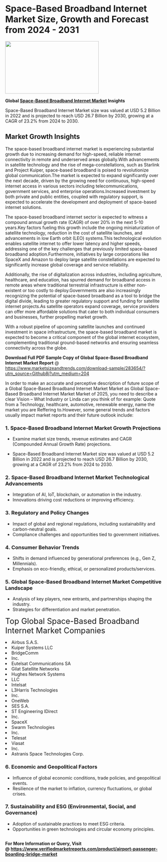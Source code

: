<H1>Space-Based Broadband Internet Market Size, Growth and Forecast from 2024 - 2031</H1><img class="aligncenter size-medium wp-image-584254" src="https://thirdeyenews.in/wp-content/uploads/2024/09/Global-Market-Research-300x168.jpeg" alt="" width="300" height="168" /><p><strong>Global&nbsp;<a href="https://www.marketsizeandtrends.com/download-sample/283654/?utm_source=Github8j?utm_medium=204">Space-Based Broadband Internet Market</a> Insights</strong></p><p>Space-Based Broadband Internet Market size was valued at USD 5.2 Billion in 2022 and is projected to reach USD 26.7 Billion by 2030, growing at a CAGR of 23.2% from 2024 to 2030.</p><p><h2>Market Growth Insights</h2> <p>The space-based broadband internet market is experiencing substantial growth due to increasing demand for high-speed, reliable internet connectivity in remote and underserved areas globally.With advancements in satellite technology and the rise of mega-constellations, such as Starlink and Project Kuiper, space-based broadband is poised to revolutionize global communication.The market is expected to expand significantly over the next decade, driven by the growing need for continuous, high-speed internet access in various sectors including telecommunications, government services, and enterprise operations.Increased investment by both private and public entities, coupled with regulatory support, is expected to accelerate the development and deployment of space-based internet solutions.</p> <p>The space-based broadband internet sector is expected to witness a compound annual growth rate (CAGR) of over 20% in the next 5-10 years.Key factors fueling this growth include the ongoing miniaturization of satellite technology, reduction in the cost of satellite launches, and advancements in low Earth orbit (LEO) systems.This technological evolution enables satellite internet to offer lower latency and higher speeds, addressing one of the key challenges that previously limited space-based broadband adoption.Furthermore, initiatives by large corporations like SpaceX and Amazon to deploy large satellite constellations are expected to significantly increase global coverage and service reliability.</p> <p>Additionally, the rise of digitalization across industries, including agriculture, healthcare, and education, has spurred demand for broadband access in remote areas where traditional terrestrial infrastructure is either non-existent or too costly to deploy.Governments are also increasingly recognizing the potential of space-based broadband as a tool to bridge the digital divide, leading to greater regulatory support and funding for satellite internet projects.As satellite operators expand coverage, service providers can offer more affordable solutions that cater to both individual consumers and businesses, further propelling market growth.</p> <p>With a robust pipeline of upcoming satellite launches and continued investment in space infrastructure, the space-based broadband market is expected to become a critical component of the global internet ecosystem, complementing traditional ground-based networks and ensuring seamless connectivity across the globe.</p> <p><span class=""><strong>Download Full PDF Sample Copy of Global Space-Based Broadband Internet Market Report</strong> @ <a href="https://www.marketsizeandtrends.com/download-sample/283654/?utm_source=Github8j?utm_medium=204" target="_blank">https://www.marketsizeandtrends.com/download-sample/283654/?utm_source=Github8j?utm_medium=204</a></span></p><p>In order to make an accurate and perceptive description of future scope of a Global&nbsp;Space-Based Broadband Internet Market Market as Global&nbsp;Space-Based Broadband Internet Market Market of 2025, you need to describe a clear Vision &ndash; What Industry or Linda can you think of for example: Quote from a Technology, healthcare, automotive, renewable energy, name the market you are Reffering to.However, some general trends and factors usually impact market reports and their future outlook include:</p><h3>1.&nbsp;<strong>Space-Based Broadband Internet Market Growth Projections</strong></h3><ul><li>Examine market size trends, revenue estimates and CAGR (Compounded Annual Growth Rate) projections.</li><li><p>Space-Based Broadband Internet Market size was valued at USD 5.2 Billion in 2022 and is projected to reach USD 26.7 Billion by 2030, growing at a CAGR of 23.2% from 2024 to 2030.</p></li></ul><h3>2.&nbsp;<strong>Space-Based Broadband Internet Market Technological Advancements</strong></h3><ul><li>Integration of AI, IoT, blockchain, or automation in the industry.</li><li>Innovations driving cost reductions or improving efficiency.</li></ul><h3>3.&nbsp;<strong>Regulatory and Policy Changes</strong></h3><ul><li>Impact of global and regional regulations, including sustainability and carbon-neutral goals.</li><li>Compliance challenges and opportunities tied to government initiatives.</li></ul><h3>4.&nbsp;<strong>Consumer Behavior Trends</strong></h3><ul><li>Shifts in demand influenced by generational preferences (e.g., Gen Z, Millennials).</li><li>Emphasis on eco-friendly, ethical, or personalized products/services.</li></ul><h3>5.&nbsp;<strong>Global Space-Based Broadband Internet Market Competitive Landscape</strong></h3><ul><li>Analysis of key players, new entrants, and partnerships shaping the industry.</li><li>Strategies for differentiation and market penetration.</li></ul><p data-pm-slice="1 1 []"><span style="color: inherit; font-family: inherit; font-size: 25px;">Top Global Space-Based Broadband Internet Market Companies</span></p><div class="" data-test-id=""><p><li>Airbus S.A.S.</li><li> Kuiper Systems LLC</li><li> BridgeComm</li><li> Inc.</li><li> Eutelsat Communications SA</li><li> Gilat Satellite Networks</li><li> Hughes Network Systems</li><li> LLC</li><li> Intelsat</li><li> L3Harris Technologies</li><li> Inc.</li><li> OneWeb</li><li> SES S.A.</li><li> ST Engineering IDirect</li><li> Inc.</li><li> SpaceX</li><li> Swarm Technologies</li><li> Inc.</li><li> Telesat</li><li> Viasat</li><li> Inc.</li><li> Astranis Space Technologies Corp.</li></p></div><h3>6.&nbsp;<strong>Economic and Geopolitical Factors</strong></h3><ul><li>Influence of global economic conditions, trade policies, and geopolitical events.</li><li>Resilience of the market to inflation, currency fluctuations, or global crises.</li></ul><h3>7.&nbsp;<strong>Sustainability and ESG (Environmental, Social, and Governance)</strong></h3><ul><li>Adoption of sustainable practices to meet ESG criteria.</li><li>Opportunities in green technologies and circular economy principles.</li></ul><h2><strong style="font-size: 14px;">For More Information or Query, Visit @&nbsp;</strong><a style="background-color: #ffffff; font-size: 14px;" href="https://www.marketsizeandtrends.com/report/space-based-broadband-internet-market/" target="_blank">https://www.verifiedmarketreports.com/product/airport-passenger-boarding-bridge-market</a></h2>